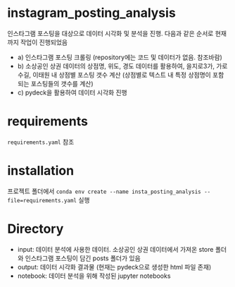 # instagram_posting_analysis
인스타그램 포스팅을 대상으로 데이터 시각화 및 분석을 진행.
다음과 같은 순서로 현재까지 작업이 진행되었음

- a) 인스타그램 포스팅 크롤링 (repository에는 코드 및 데이터가 없음. 참조바람)
- b) 소상공인 상권 데이터의 상점명, 위도, 경도 데이터를 활용하여, 을지로3가, 가로수길, 이태원 내 상점별 포스팅 갯수 계산 (상점별로 텍스트 내 특정 상점명이 포함되는 포스팅들의 갯수를 계산)
- c) pydeck을 활용하여 데이터 시각화 진행  

# requirements
`requirements.yaml` 참조

# installation
프로젝트 폴더에서 `conda env create --name insta_posting_analysis --file=requirements.yaml` 실행

# Directory
- input: 데이터 분석에 사용한 데이터. 소상공인 상권 데이터에서 가져온 store 폴더와 인스타그램 포스팅이 담긴 posts 폴더가 있음
- output: 데이터 시각화 결과물 (현재는 pydeck으로 생성한 html 파일 존재)
- notebook: 데이터 분석을 위해 작성된 jupyter notebooks
